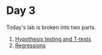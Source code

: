 # Day 3

Today's lab is broken into two parts.

1. [Hypothesis testing and T-tests](./hypothesis_testing.html)
1. [Regressions](./regression.html)
